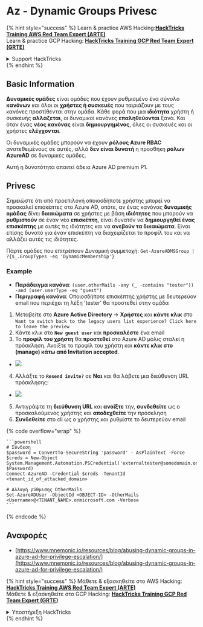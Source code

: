 # Az - Dynamic Groups Privesc

{% hint style="success" %}
Learn & practice AWS Hacking:<img src="../../../.gitbook/assets/image (1).png" alt="" data-size="line">[**HackTricks Training AWS Red Team Expert (ARTE)**](https://training.hacktricks.xyz/courses/arte)<img src="../../../.gitbook/assets/image (1).png" alt="" data-size="line">\
Learn & practice GCP Hacking: <img src="../../../.gitbook/assets/image (2).png" alt="" data-size="line">[**HackTricks Training GCP Red Team Expert (GRTE)**<img src="../../../.gitbook/assets/image (2).png" alt="" data-size="line">](https://training.hacktricks.xyz/courses/grte)

<details>

<summary>Support HackTricks</summary>

* Check the [**subscription plans**](https://github.com/sponsors/carlospolop)!
* **Join the** 💬 [**Discord group**](https://discord.gg/hRep4RUj7f) or the [**telegram group**](https://t.me/peass) or **follow** us on **Twitter** 🐦 [**@hacktricks\_live**](https://twitter.com/hacktricks\_live)**.**
* **Share hacking tricks by submitting PRs to the** [**HackTricks**](https://github.com/carlospolop/hacktricks) and [**HackTricks Cloud**](https://github.com/carlospolop/hacktricks-cloud) github repos.

</details>
{% endhint %}

## Basic Information

**Δυναμικές ομάδες** είναι ομάδες που έχουν ρυθμισμένο ένα σύνολο **κανόνων** και όλοι οι **χρήστες ή συσκευές** που ταιριάζουν με τους κανόνες προστίθενται στην ομάδα. Κάθε φορά που μια **ιδιότητα** χρήστη ή συσκευής **αλλάζεται**, οι δυναμικοί κανόνες **επαληθεύονται** ξανά. Και όταν ένας **νέος κανόνας** είναι **δημιουργημένος**, όλες οι συσκευές και οι χρήστες **ελέγχονται**.

Οι δυναμικές ομάδες μπορούν να έχουν **ρόλους Azure RBAC** ανατεθειμένους σε αυτές, αλλά **δεν είναι δυνατή** η προσθήκη **ρόλων AzureAD** σε δυναμικές ομάδες.

Αυτή η δυνατότητα απαιτεί άδεια Azure AD premium P1.

## Privesc

Σημειώστε ότι από προεπιλογή οποιοσδήποτε χρήστης μπορεί να προσκαλεί επισκέπτες στο Azure AD, οπότε, αν ένας κανόνας **δυναμικής ομάδας** δίνει **δικαιώματα** σε χρήστες με βάση **ιδιότητες** που μπορούν να **ρυθμιστούν** σε έναν νέο **επισκέπτη**, είναι δυνατόν να **δημιουργηθεί ένας επισκέπτης** με αυτές τις ιδιότητες και να **ανεβούν τα δικαιώματα**. Είναι επίσης δυνατό για έναν επισκέπτη να διαχειρίζεται το προφίλ του και να αλλάζει αυτές τις ιδιότητες.

Πάρτε ομάδες που επιτρέπουν Δυναμική συμμετοχή: `Get-AzureADMSGroup | ?{$_.GroupTypes -eq 'DynamicMembership'}`

### Example

* **Παράδειγμα κανόνα**: `(user.otherMails -any (_ -contains "tester")) -and (user.userType -eq "guest")`
* **Περιγραφή κανόνα**: Οποιοσδήποτε επισκέπτης χρήστης με δευτερεύον email που περιέχει τη λέξη 'tester' θα προστεθεί στην ομάδα

1. Μεταβείτε στο **Azure Active Directory** -> **Χρήστες** και **κάντε κλικ** στο `Want to switch back to the legacy users list experience? Click here to leave the preview`
2. Κάντε κλικ στο **`New guest user`** και **προσκαλέστε** ένα email
3. Το **προφίλ του χρήστη** θα **προστεθεί** στο Azure AD μόλις σταλεί η πρόσκληση. Ανοίξτε το προφίλ του χρήστη και **κάντε κλικ στο (manage) κάτω από Invitation accepted**.
* ![](<../../../.gitbook/assets/image (281).png>)
4. Αλλάξτε το **`Resend invite?`** σε **Ναι** και θα λάβετε μια διεύθυνση URL πρόσκλησης:
* ![](<../../../.gitbook/assets/image (205).png>)
5. Αντιγράψτε τη **διεύθυνση URL** και **ανοίξτε** την, **συνδεθείτε** ως ο προσκαλούμενος χρήστης και **αποδεχθείτε** την πρόσκληση
6. **Συνδεθείτε** στο cli ως ο χρήστης και ρυθμίστε το δευτερεύον email

{% code overflow="wrap" %}
````
```powershell
# Σύνδεση
$password = ConvertTo-SecureString 'password' - AsPlainText -Force
$creds = New-Object
System.Management.Automation.PSCredential('externaltester@somedomain.onmicrosoft.com', $Password)
Connect-AzureAD -Credential $creds -TenantId <tenant_id_of_attacked_domain>

# Αλλαγή ρύθμισης OtherMails
Set-AzureADUser -ObjectId <OBJECT-ID> -OtherMails <Username>@<TENANT_NAME>.onmicrosoft.com -Verbose
```
````
{% endcode %}

## Αναφορές

* [https://www.mnemonic.io/resources/blog/abusing-dynamic-groups-in-azure-ad-for-privilege-escalation/](https://www.mnemonic.io/resources/blog/abusing-dynamic-groups-in-azure-ad-for-privilege-escalation/)

{% hint style="success" %}
Μάθετε & εξασκηθείτε στο AWS Hacking:<img src="../../../.gitbook/assets/image (1).png" alt="" data-size="line">[**HackTricks Training AWS Red Team Expert (ARTE)**](https://training.hacktricks.xyz/courses/arte)<img src="../../../.gitbook/assets/image (1).png" alt="" data-size="line">\
Μάθετε & εξασκηθείτε στο GCP Hacking: <img src="../../../.gitbook/assets/image (2).png" alt="" data-size="line">[**HackTricks Training GCP Red Team Expert (GRTE)**<img src="../../../.gitbook/assets/image (2).png" alt="" data-size="line">](https://training.hacktricks.xyz/courses/grte)

<details>

<summary>Υποστήριξη HackTricks</summary>

* Ελέγξτε τα [**σχέδια συνδρομής**](https://github.com/sponsors/carlospolop)!
* **Εγγραφείτε στην** 💬 [**ομάδα Discord**](https://discord.gg/hRep4RUj7f) ή στην [**ομάδα telegram**](https://t.me/peass) ή **ακολουθήστε** μας στο **Twitter** 🐦 [**@hacktricks\_live**](https://twitter.com/hacktricks\_live)**.**
* **Μοιραστείτε κόλπα hacking υποβάλλοντας PRs στα** [**HackTricks**](https://github.com/carlospolop/hacktricks) και [**HackTricks Cloud**](https://github.com/carlospolop/hacktricks-cloud) github repos.

</details>
{% endhint %}
